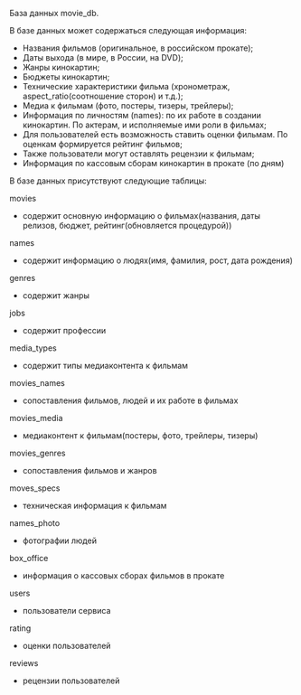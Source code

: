 База данных movie_db.

В базе данных может содержаться следующая информация:
- Названия фильмов (оригинальное, в российском прокате);
- Даты выхода (в мире, в России, на DVD);
- Жанры кинокартин;
- Бюджеты кинокартин;
- Технические характеристики фильма (хронометраж, aspect_ratio(соотношение сторон) и т.д.);
- Медиа к фильмам (фото, постеры, тизеры, трейлеры);
- Информация по личностям (names): по их работе в создании кинокартин. По актерам, и исполняемые ими роли в фильмах;
- Для пользователей есть возможность ставить оценки фильмам. По оценкам формируется рейтинг фильмов;
- Также пользователи могут оставлять рецензии к фильмам;
- Информация по кассовым сборам кинокартин в прокате (по дням)



В базе данных присутствуют следующие таблицы:

movies
- содержит основную информацию о фильмах(названия, даты релизов, бюджет, рейтинг(обновляется процедурой))

names
- содержит информацию о людях(имя, фамилия, рост, дата рождения)

genres
- содержит жанры

jobs
- содержит профессии

media_types
- содержит типы медиаконтента к фильмам

movies_names
- сопоставления фильмов, людей и их работе в фильмах

movies_media
- медиаконтент к фильмам(постеры, фото, трейлеры, тизеры)

movies_genres
- сопоставления фильмов и жанров

moves_specs
- техническая информация к фильмам

names_photo
- фотографии людей

box_office
- информация о кассовых сборах фильмов в прокате

users
- пользователи сервиса

rating
- оценки пользователей

reviews
- рецензии пользователей

